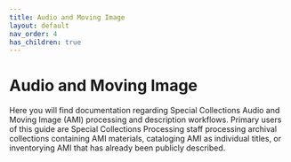 ```yaml
---
title: Audio and Moving Image
layout: default
nav_order: 4
has_children: true
---
```


# Audio and Moving Image
Here you will find documentation regarding Special Collections Audio and Moving Image (AMI) processing and description workflows. Primary users of this guide are Special Collections Processing staff processing archival collections containing AMI materials, cataloging AMI as individual titles, or inventorying AMI that has already been publicly described.